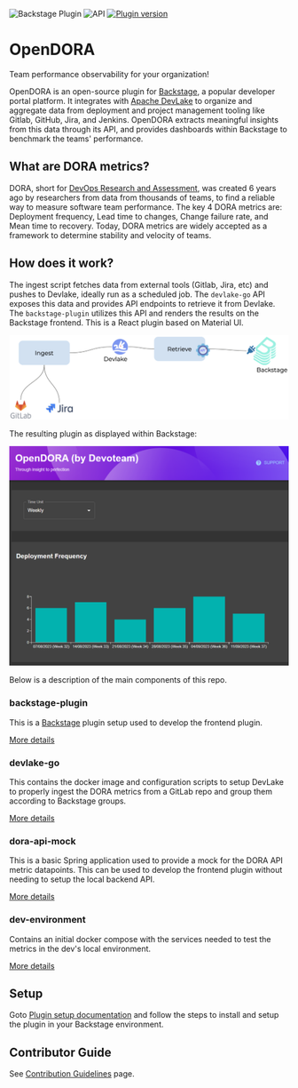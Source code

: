 ![Backstage Plugin](https://github.com/DevoteamNL/opendora/actions/workflows/pr-backstage-plugin-workflow.yaml/badge.svg?branch=main)
![API](https://github.com/DevoteamNL/opendora/actions/workflows/pr-go-workflow.yaml/badge.svg?branch=main)
[![Plugin version](https://img.shields.io/github/package-json/v/devoteamnl/opendora?label=plugin&filename=backstage-plugin%2Fplugins%2Fopen-dora%2Fpackage.json)](https://www.npmjs.com/package/@devoteam-nl/open-dora-backstage-plugin)

# OpenDORA

Team performance observability for your organization!

OpenDORA is an open-source plugin for [Backstage](https://backstage.io), a popular developer portal platform. It integrates with [Apache DevLake](https://devlake.apache.org) to organize and aggregate data from deployment and project management tooling like Gitlab, GitHub, Jira, and Jenkins. OpenDORA extracts meaningful insights from this data through its API, and provides dashboards within Backstage to benchmark the teams' performance.

## What are DORA metrics?

DORA, short for [DevOps Research and Assessment](https://dora.dev), was created 6 years ago by researchers from data from thousands of teams, to find a reliable way to measure software team performance. The key 4 DORA metrics are: Deployment frequency, Lead time to changes, Change failure rate, and Mean time to recovery. Today, DORA metrics are widely accepted as a framework to determine stability and velocity of teams.

## How does it work?

The ingest script fetches data from external tools (Gitlab, Jira, etc) and pushes to Devlake, ideally run as a scheduled job. The `devlake-go` API exposes this data and provides API endpoints to retrieve it from Devlake. The `backstage-plugin` utilizes this API and renders the results on the Backstage frontend. This is a React plugin based on Material UI.

![Screenshot of the main OpenDORA dashboard](/images/architecture-diagram.png)

The resulting plugin as displayed within Backstage:

![Screenshot of the main OpenDORA dashboard](/images/screenshot-plugin.png)

Below is a description of the main components of this repo.

### backstage-plugin

This is a [Backstage](https://backstage.io) plugin setup used to develop the frontend plugin.

[More details](backstage-plugin/README.md)

### devlake-go

This contains the docker image and configuration scripts to setup DevLake to properly ingest the DORA metrics from a GitLab repo and group them according to Backstage groups.

[More details](devlake-go/README.md)

### dora-api-mock

This is a basic Spring application used to provide a mock for the DORA API metric datapoints. This can be used to develop the frontend plugin without needing to setup the local backend API.

[More details](dora-api-mock/README.md)

### dev-environment

Contains an initial docker compose with the services needed to test the metrics in the dev's local environment.

[More details](dev-environment/README.md)

## Setup

Goto [Plugin setup documentation](backstage-plugin/plugins/open-dora/README.md) and follow the steps to install and setup the plugin in your Backstage environment.

## Contributor Guide

See [Contribution Guidelines](CONTRIBUTING.md) page.
